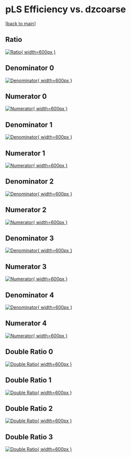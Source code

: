 # pLS Efficiency vs. dzcoarse

[[back to main](./)]



## Ratio

[![Ratio](../mtv/var/pLS_vtr_321_1_eff_dzcoarse.png){ width=600px }](../mtv/var/pLS_vtr_321_1_eff_dzcoarse.pdf)

## Denominator 0

[![Denominator](../mtv/den/pLS_vtr_321_1_eff_dzcoarse_den0.png){ width=600px }](../mtv/den/pLS_vtr_321_1_eff_dzcoarse_den0.pdf)

## Numerator 0

[![Numerator](../mtv/num/pLS_vtr_321_1_eff_dzcoarse_num0.png){ width=600px }](../mtv/num/pLS_vtr_321_1_eff_dzcoarse_num0.pdf)

## Denominator 1

[![Denominator](../mtv/den/pLS_vtr_321_1_eff_dzcoarse_den1.png){ width=600px }](../mtv/den/pLS_vtr_321_1_eff_dzcoarse_den1.pdf)

## Numerator 1

[![Numerator](../mtv/num/pLS_vtr_321_1_eff_dzcoarse_num1.png){ width=600px }](../mtv/num/pLS_vtr_321_1_eff_dzcoarse_num1.pdf)

## Denominator 2

[![Denominator](../mtv/den/pLS_vtr_321_1_eff_dzcoarse_den2.png){ width=600px }](../mtv/den/pLS_vtr_321_1_eff_dzcoarse_den2.pdf)

## Numerator 2

[![Numerator](../mtv/num/pLS_vtr_321_1_eff_dzcoarse_num2.png){ width=600px }](../mtv/num/pLS_vtr_321_1_eff_dzcoarse_num2.pdf)

## Denominator 3

[![Denominator](../mtv/den/pLS_vtr_321_1_eff_dzcoarse_den3.png){ width=600px }](../mtv/den/pLS_vtr_321_1_eff_dzcoarse_den3.pdf)

## Numerator 3

[![Numerator](../mtv/num/pLS_vtr_321_1_eff_dzcoarse_num3.png){ width=600px }](../mtv/num/pLS_vtr_321_1_eff_dzcoarse_num3.pdf)

## Denominator 4

[![Denominator](../mtv/den/pLS_vtr_321_1_eff_dzcoarse_den4.png){ width=600px }](../mtv/den/pLS_vtr_321_1_eff_dzcoarse_den4.pdf)

## Numerator 4

[![Numerator](../mtv/num/pLS_vtr_321_1_eff_dzcoarse_num4.png){ width=600px }](../mtv/num/pLS_vtr_321_1_eff_dzcoarse_num4.pdf)

## Double Ratio 0

[![Double Ratio](../mtv/ratio/pLS_vtr_321_1_eff_dzcoarse_ratio0.png){ width=600px }](../mtv/ratio/pLS_vtr_321_1_eff_dzcoarse_ratio0.pdf)

## Double Ratio 1

[![Double Ratio](../mtv/ratio/pLS_vtr_321_1_eff_dzcoarse_ratio1.png){ width=600px }](../mtv/ratio/pLS_vtr_321_1_eff_dzcoarse_ratio1.pdf)

## Double Ratio 2

[![Double Ratio](../mtv/ratio/pLS_vtr_321_1_eff_dzcoarse_ratio2.png){ width=600px }](../mtv/ratio/pLS_vtr_321_1_eff_dzcoarse_ratio2.pdf)

## Double Ratio 3

[![Double Ratio](../mtv/ratio/pLS_vtr_321_1_eff_dzcoarse_ratio3.png){ width=600px }](../mtv/ratio/pLS_vtr_321_1_eff_dzcoarse_ratio3.pdf)


